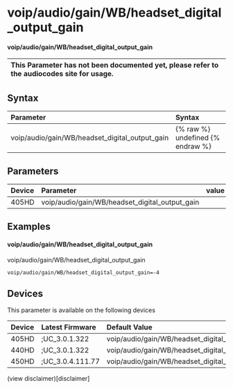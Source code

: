 ﻿---
description: voip/audio/gain/WB/headset_digital_output_gain
search:
    keywords: ['voip','audio','gain','WB','headset_digital_output_gain']
---

# voip/audio/gain/WB/headset_digital_output_gain

#### voip/audio/gain/WB/headset_digital_output_gain


| This Parameter has not been documented yet, please refer to the audiocodes site for usage.  |
| :--- |

## Syntax
| Parameter | Syntax |
| :--- | :--- |
|voip/audio/gain/WB/headset_digital_output_gain | {% raw %} undefined {% endraw %} |

## Parameters
|Device|Parameter|value|Description|
|:---|:---|:---|:---|
| 405HD | voip/audio/gain/WB/headset_digital_output_gain |  |  |

## Examples
#### voip/audio/gain/WB/headset_digital_output_gain

voip/audio/gain/WB/headset_digital_output_gain

```
voip/audio/gain/WB/headset_digital_output_gain=-4
```

## Devices
This parameter is available on the following devices

| Device | Latest Firmware | Default Value |
|:---|:---|:---|
| 405HD | ;UC_3.0.1.322 | voip/audio/gain/WB/headset_digital_output_gain=-4 
| 440HD | ;UC_3.0.1.322 | voip/audio/gain/WB/headset_digital_output_gain=-4 
| 450HD | ;UC_3.0.4.111.77 | voip/audio/gain/WB/headset_digital_output_gain=-4 

(view disclaimer)[disclaimer]
